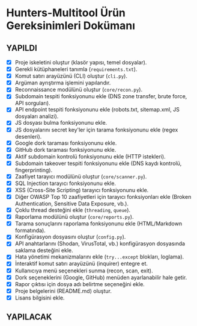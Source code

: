 # Hunters-Multitool Ürün Gereksinimleri Dokümanı

## YAPILDI

- [x] Proje iskeletini oluştur (klasör yapısı, temel dosyalar).
- [x] Gerekli kütüphaneleri tanımla (`requirements.txt`).
- [x] Komut satırı arayüzünü (CLI) oluştur (`cli.py`).
- [x] Argüman ayrıştırma işlemini yapılandır.
- [x] Reconnaissance modülünü oluştur (`core/recon.py`).
- [x] Subdomain tespiti fonksiyonunu ekle (DNS zone transfer, brute force, API sorguları).
- [x] API endpoint tespiti fonksiyonunu ekle (robots.txt, sitemap.xml, JS dosyaları analizi).
- [x] JS dosyası bulma fonksiyonunu ekle.
- [x] JS dosyalarını secret key'ler için tarama fonksiyonunu ekle (regex desenleri).
- [x] Google dork taraması fonksiyonunu ekle.
- [x] GitHub dork taraması fonksiyonunu ekle.
- [x] Aktif subdomain kontrolü fonksiyonunu ekle (HTTP istekleri).
- [x] Subdomain takeover tespiti fonksiyonunu ekle (DNS kaydı kontrolü, fingerprinting).
- [x] Zaafiyet tarayıcı modülünü oluştur (`core/scanner.py`).
- [x] SQL Injection tarayıcı fonksiyonunu ekle.
- [x] XSS (Cross-Site Scripting) tarayıcı fonksiyonunu ekle.
- [x] Diğer OWASP Top 10 zaafiyetleri için tarayıcı fonksiyonları ekle (Broken Authentication, Sensitive Data Exposure, vb.).
- [x] Çoklu thread desteğini ekle (`threading`, `queue`).
- [x] Raporlama modülünü oluştur (`core/reports.py`).
- [x] Tarama sonuçlarını raporlama fonksiyonunu ekle (HTML/Markdown formatında).
- [x] Konfigürasyon dosyasını oluştur (`config.py`).
- [x] API anahtarlarını (Shodan, VirusTotal, vb.) konfigürasyon dosyasında saklama desteğini ekle.
- [x] Hata yönetimi mekanizmalarını ekle (`try...except` blokları, loglama).
- [x] İnteraktif komut satırı arayüzünü (inquirer) entegre et.
- [x] Kullanıcıya menü seçenekleri sunma (recon, scan, exit).
- [x] Dork seçeneklerini (Google, GitHub) menüden ayarlanabilir hale getir.
- [x] Rapor çıktısı için dosya adı belirtme seçeneğini ekle.
- [x] Proje belgelerini (README.md) oluştur.
- [x] Lisans bilgisini ekle.

## YAPILACAK